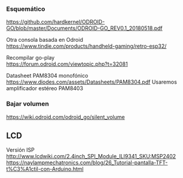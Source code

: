 ### Esquemático  
https://github.com/hardkernel/ODROID-GO/blob/master/Documents/ODROID-GO_REV0.1_20180518.pdf  

Otra consola basada en Odroid  
https://www.tindie.com/products/handheld-gaming/retro-esp32/  

Recompilar go-play  
https://forum.odroid.com/viewtopic.php?t=32081  

Datasheet PAM8304 monofónico
https://www.diodes.com/assets/Datasheets/PAM8304.pdf
Usaremos amplificador estéreo PAM8403

### Bajar volumen
https://wiki.odroid.com/odroid_go/silent_volume

## LCD
Versión ISP  
http://www.lcdwiki.com/2.4inch_SPI_Module_ILI9341_SKU:MSP2402  
https://naylampmechatronics.com/blog/26_Tutorial-pantalla-TFT-t%C3%A1ctil-con-Arduino.html  
